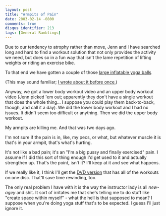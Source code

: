 ```yaml
---
layout: post
title: "Armpits of Pain"
date: 2003-02-14 -0800
comments: true
disqus_identifier: 213
tags: [General Ramblings]
---
```

Due to our tendency to atrophy rather than move, Jenn and I have
searched long and hard to find a workout solution that not only provides
the activity we need, but does so in a fun way that isn't the lame
repetition of lifting weights or riding an exercise bike.
 
 To that end we have gotten a couple of those [large inflatable yoga
balls](http://www.gaiam.com/retail/category.asp?catalog%5Fname=gai&category%5Fname=l2%5FBalanceBall).
 
 (This may sound familiar; [I wrote about it before
once.](/archive/2003/01/14/memory-leak.aspx))
 
 Anyway, we got a lower body workout video and an upper body workout
video (Jenn picked 'em out; apparently they don't have a single workout
that does the whole thing... I suppose you could play them back-to-back,
though, and call it a day). We did the lower body workout and I had no
issues. It didn't seem too difficult or anything. Then we did the upper
body workout.
 
 My armpits are killing me. And that was two days ago.
 
 I'm not sure if the pain is in, like, my pecs, or what, but whatever
muscle it is that's in your armpit, that's what's hurting.
 
 It's not like a bad pain; it's an "I'm a big pussy and finally
exercised" pain. I assume if I did this sort of thing enough I'd get
used to it and actually strengthen up. That's the point, isn't it? I'll
keep at it and see what happens.
 
 If we really like it, I think I'll get the [DVD
version](http://www.gaiam.com/retail/product.asp?catalog%5Fname=gai&category%5Fname=l2%5FBalanceBall&product%5Fid=91%2D0196)
that has all of the workouts on one disc. That'll save time rewinding,
too.
 
 The only real problem I have with it is the way the instructor lady is
all *new-agey* and shit. It sort of irritates me that she's telling me
to do stuff like "create space within myself" - what the hell is that
supposed to mean? I suppose when you're doing yoga stuff that's to be
expected. I guess I'll just ignore it.
